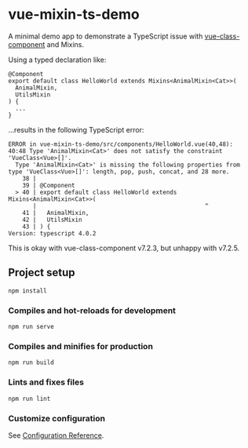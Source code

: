 # vue-mixin-ts-demo

A minimal demo app to demonstrate a TypeScript issue with [vue-class-component](https://github.com/vuejs/vue-class-component) and Mixins.

Using a typed declaration like:

```
@Component
export default class HelloWorld extends Mixins<AnimalMixin<Cat>>(
  AnimalMixin,
  UtilsMixin
) {
  ...
}
```

...results in the following TypeScript error:

```
ERROR in vue-mixin-ts-demo/src/components/HelloWorld.vue(40,48):
40:48 Type 'AnimalMixin<Cat>' does not satisfy the constraint 'VueClass<Vue>[]'.
  Type 'AnimalMixin<Cat>' is missing the following properties from type 'VueClass<Vue>[]': length, pop, push, concat, and 28 more.
    38 |
    39 | @Component
  > 40 | export default class HelloWorld extends Mixins<AnimalMixin<Cat>>(
       |                                                ^
    41 |   AnimalMixin,
    42 |   UtilsMixin
    43 | ) {
Version: typescript 4.0.2
```

This is okay with vue-class-component v7.2.3, but unhappy with v7.2.5.

## Project setup

```
npm install
```

### Compiles and hot-reloads for development

```
npm run serve
```

### Compiles and minifies for production

```
npm run build
```

### Lints and fixes files

```
npm run lint
```

### Customize configuration

See [Configuration Reference](https://cli.vuejs.org/config/).
